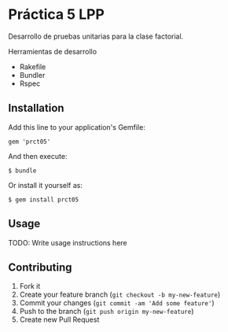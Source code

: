 # Práctica 5 LPP

Desarrollo de pruebas unitarias para la clase factorial.

Herramientas de desarrollo

+ Rakefile
+ Bundler
+ Rspec


## Installation

Add this line to your application's Gemfile:

    gem 'prct05'

And then execute:

    $ bundle

Or install it yourself as:

    $ gem install prct05

## Usage

TODO: Write usage instructions here

## Contributing

1. Fork it
2. Create your feature branch (`git checkout -b my-new-feature`)
3. Commit your changes (`git commit -am 'Add some feature'`)
4. Push to the branch (`git push origin my-new-feature`)
5. Create new Pull Request
